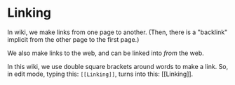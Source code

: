# Linking

In wiki, we make links from one page to another.  (Then, there is a "backlink" implicit from the other page to the first page.)

We also make links to the web, and can be linked into _from_ the web.

In this wiki, we use double square brackets around words to make a link.  So, in edit mode, typing this: `[[Linking]]`, turns into this: [[Linking]].
